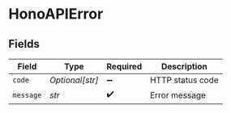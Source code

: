 # HonoAPIError


## Fields

| Field              | Type               | Required           | Description        |
| ------------------ | ------------------ | ------------------ | ------------------ |
| `code`             | *Optional[str]*    | :heavy_minus_sign: | HTTP status code   |
| `message`          | *str*              | :heavy_check_mark: | Error message      |